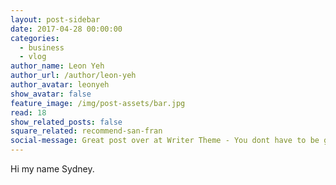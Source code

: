 ```yaml
---
layout: post-sidebar
date: 2017-04-28 00:00:00
categories:
  - business
  - vlog
author_name: Leon Yeh
author_url: /author/leon-yeh
author_avatar: leonyeh
show_avatar: false
feature_image: /img/post-assets/bar.jpg
read: 18
show_related_posts: false
square_related: recommend-san-fran
social-message: Great post over at Writer Theme - You dont have to be great to get started
---
```



Hi my name Sydney.

&nbsp;

&nbsp;